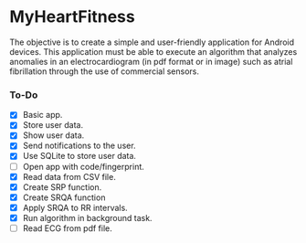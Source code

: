 # MyHeartFitness

The objective is to create a simple and user-friendly application for Android devices. This application must be able to execute an algorithm that analyzes anomalies in an electrocardiogram (in pdf format or in image) such as atrial fibrillation through the use of commercial sensors.

### To-Do
- [x] Basic app. 
- [x] Store user data.
- [x] Show user data.
- [x] Send notifications to the user.
- [x] Use SQLite to store user data.
- [ ] Open app with code/fingerprint.
- [x] Read data from CSV file.
- [x] Create SRP function.
- [x] Create SRQA function
- [x] Apply SRQA to RR intervals.
- [x] Run algorithm in background task.
- [ ] Read ECG from pdf file.
